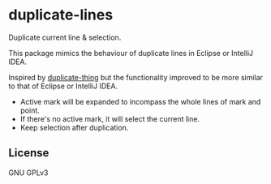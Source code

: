 # duplicate-lines
Duplicate current line &amp; selection.

This package mimics the behaviour of duplicate lines in Eclipse or IntelliJ IDEA.

Inspired by [duplicate-thing](https://github.com/ongaeshi/duplicate-thing) but the functionality improved to be more similar to that of Eclipse or IntelliJ IDEA.

* Active mark will be expanded to incompass the whole lines of mark and point.
* If there's no active mark, it will select the current line.
* Keep selection after duplication.

## License
GNU GPLv3
